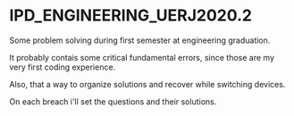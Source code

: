 # IPD_ENGINEERING_UERJ2020.2
Some problem solving during first semester at engineering graduation.

It probably contais some critical fundamental errors, since those are my very first coding experience.

Also, that a way to organize solutions and recover while switching devices.

On each breach i'll set the questions and their solutions.
